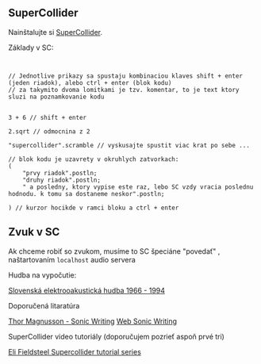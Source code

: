 


SuperCollider
-------------

Nainštalujte si [SuperCollider](https://supercollider.github.io).




Základy v SC:


```supercollider


// Jednotlive prikazy sa spustaju kombinaciou klaves shift + enter (jeden riadok), alebo ctrl + enter (blok kodu)
// za takymito dvoma lomitkami je tzv. komentar, to je text ktory sluzi na poznamkovanie kodu


3 + 6 // shift + enter

2.sqrt // odmocnina z 2

"supercollider".scramble // vyskusajte spustit viac krat po sebe ...

// blok kodu je uzavrety v okruhlych zatvorkach:
(
	"prvy riadok".postln;
	"druhy riadok".postln;
	" a posledny, ktory vypise este raz, lebo SC vzdy vracia poslednu hodnodu. k tomu sa dostaneme neskor".postln;

) // kurzor hocikde v ramci bloku a ctrl + enter
```


Zvuk v SC
---------

Ak chceme robiť so zvukom, musíme to SC špeciáne "povedať" , naštartovaním ```localhost``` audio servera


Hudba na vypočutie:

[Slovenská elektrooakustická hudba 1966 - 1994](https://monoskop.org/CECM/Anthology_of_Slovak_Electroacoustic_Music)


Doporučená litaratúra

[Thor Magnusson - Sonic Writing](https://www.bloomsbury.com/us/sonic-writing-9781501313868/)
[Web Sonic Writing](http://www.sonicwriting.org/)

SuperCollider video tutoriály (doporučujem pozrieť aspoň prvé tri)

[Eli Fieldsteel Supercollider tutorial series](https://www.youtube.com/watch?v=yRzsOOiJ_p4&list=PLPYzvS8A_rTaNDweXe6PX4CXSGq4iEWYC)
